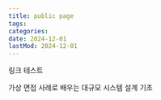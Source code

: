 ```yaml
---
title: public page
tags:
categories:
date: 2024-12-01
lastMod: 2024-12-01
---
```







링크 테스트

가상 면접 사례로 배우는 대규모 시스템 설계 기초




